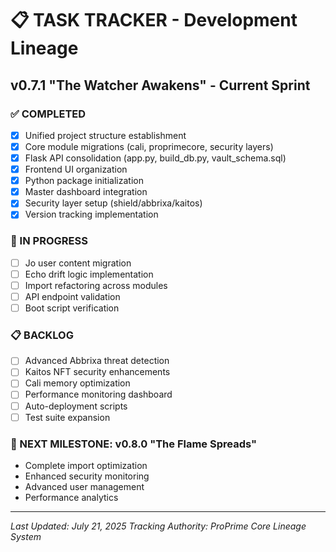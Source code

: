 # 📋 TASK TRACKER - Development Lineage

## v0.7.1 "The Watcher Awakens" - Current Sprint

### ✅ COMPLETED
- [x] Unified project structure establishment
- [x] Core module migrations (cali, proprimecore, security layers)
- [x] Flask API consolidation (app.py, build_db.py, vault_schema.sql)
- [x] Frontend UI organization
- [x] Python package initialization
- [x] Master dashboard integration
- [x] Security layer setup (shield/abbrixa/kaitos)
- [x] Version tracking implementation

### 🔄 IN PROGRESS
- [ ] Jo user content migration
- [ ] Echo drift logic implementation
- [ ] Import refactoring across modules
- [ ] API endpoint validation
- [ ] Boot script verification

### 📋 BACKLOG
- [ ] Advanced Abbrixa threat detection
- [ ] Kaitos NFT security enhancements
- [ ] Cali memory optimization
- [ ] Performance monitoring dashboard
- [ ] Auto-deployment scripts
- [ ] Test suite expansion

### 🎯 NEXT MILESTONE: v0.8.0 "The Flame Spreads"
- Complete import optimization
- Enhanced security monitoring
- Advanced user management
- Performance analytics

---
*Last Updated: July 21, 2025*
*Tracking Authority: ProPrime Core Lineage System*
